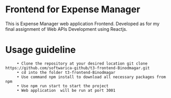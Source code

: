 # Frontend for Expense Manager
  This is Expense Manager web application Frontend. Developed as for my final assignment of Web APIs
  Development using Reactjs.

# Usage guideline
         • Clone the repository at your desired location git clone https://github.com/softwarica-github/t3-frontend-Binodmagar.git
         • cd into the folder t3-frontend-Binodmagar
         • Use command npm install to download all necessary packages from npm
         • Use npm run start to start the project
         • Web application  will be run at port 3001
         
